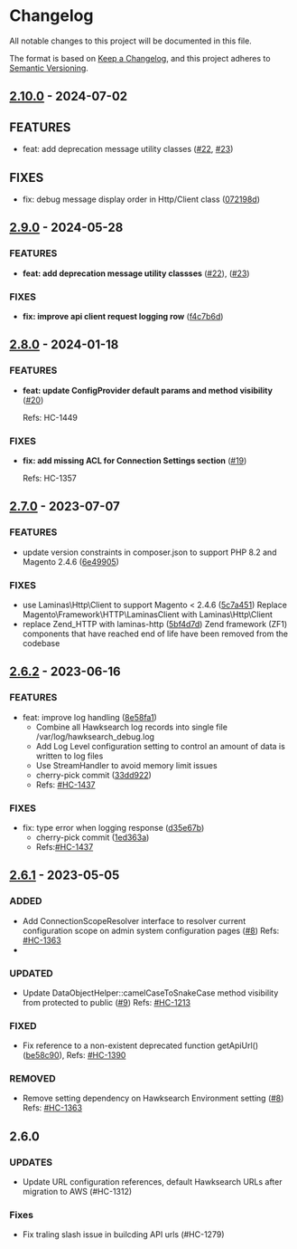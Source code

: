 # Changelog

All notable changes to this project will be documented in this file.

The format is based on [Keep a Changelog](https://keepachangelog.com/en/1.0.0/),
and this project adheres to [Semantic Versioning](https://semver.org/spec/v2.0.0.html).

## [2.10.0] - 2024-07-02
## FEATURES
* feat: add deprecation message utility classes  ([#22](https://github.com/hawksearch/connector-magento-2/pull/22), [#23](https://github.com/hawksearch/connector-magento-2/pull/23))

## FIXES
* fix: debug message display order in Http/Client class ([072198d](https://github.com/hawksearch/connector-magento-2/pull/27/commits/072198db7a2cf73560427429e5093b56627c7bf8))

## [2.9.0] - 2024-05-28
### FEATURES
* __feat: add deprecation message utility classses__ ([#22](https://github.com/hawksearch/connector-magento-2/pull/22)), ([#23](https://github.com/hawksearch/connector-magento-2/pull/23))

### FIXES
* __fix: improve api client request logging row__ ([f4c7b6d](https://github.com/hawksearch/connector-magento-2/commit/f4c7b6d86ed42b58cf1680fc9d91c7381d3d1060))

## [2.8.0] - 2024-01-18
### FEATURES
* __feat: update ConfigProvider default params and method visibility__ ([#20](https://github.com/hawksearch/connector-magento-2/pull/20))

  Refs: HC-1449

### FIXES
* __fix: add missing ACL for Connection Settings section__ ([#19](https://github.com/hawksearch/connector-magento-2/pull/19))

  Refs: HC-1357 

## [2.7.0] - 2023-07-07
### FEATURES
* update version constraints in composer.json to support PHP 8.2 and Magento 2.4.6 ([6e49905](https://github.com/hawksearch/connector-magento-2/commit/6e49905a5cc64a24810ee425913e5c8fbe34f1ac))

### FIXES
* use Laminas\Http\Client to support Magento < 2.4.6 ([5c7a451](https://github.com/hawksearch/connector-magento-2/commit/5c7a451f0f0b8d4b9e036bb68832585874264774))
  Replace Magento\Framework\HTTP\LaminasClient with Laminas\Http\Client
* replace Zend_HTTP with laminas-http ([5bf4d7d](https://github.com/hawksearch/connector-magento-2/commit/5bf4d7d14ee563e9bf329bed5dd287c26a73d406))
  Zend framework (ZF1) components that have reached end of life have been removed from the codebase

## [2.6.2] - 2023-06-16
### FEATURES
- feat: improve log handling ([8e58fa1](https://github.com/hawksearch/connector/commit/8e58fa1ecc69773dd7b74d7d4c64f10d5a52ec0a))
  - Combine all Hawksearch log records into single file
    /var/log/hawksearch_debug.log
  - Add Log Level configuration setting to control an amount of data
    is written to log files
  - Use StreamHandler to avoid memory limit issues
  - cherry-pick commit ([33dd922](https://github.com/hawksearch/connector/commit/33dd9227f90097e8c6e5a0f09dbd99cdadce8fed))
  - Refs: [#HC-1437](https://bridgeline.atlassian.net/browse/HC-1437)

### FIXES
- fix: type error when logging response ([d35e67b](https://github.com/hawksearch/connector/commit/d35e67b93ac52dad93516914386289926c1f93d5))
  - cherry-pick commit ([1ed363a](https://github.com/hawksearch/connector/commit/1ed363aa39d401bee301c9e420cea4a53f121bf8))
  - Refs:[#HC-1437](https://bridgeline.atlassian.net/browse/HC-1437)

## [2.6.1] - 2023-05-05
### ADDED
- Add ConnectionScopeResolver interface to resolver current configuration scope on admin system configuration pages ([#8](https://github.com/hawksearch/connector-magento-2/pull/8))
  Refs: [#HC-1363](https://bridgeline.atlassian.net/browse/HC-1363)
- 
### UPDATED
- Update DataObjectHelper::camelCaseToSnakeCase method visibility from protected to public ([#9](https://github.com/hawksearch/connector-magento-2/pull/9))
  Refs: [#HC-1213](https://bridgeline.atlassian.net/browse/HC-1213)

### FIXED
- Fix reference to a non-existent deprecated function getApiUrl() ([be58c90](https://github.com/hawksearch/connector-magento-2/commit/be58c90c0a26d661ea99f88342220464a3d6ffa0)),
  Refs: [#HC-1390](https://bridgeline.atlassian.net/browse/HC-1390)

### REMOVED
- Remove setting dependency on Hawksearch Environment setting ([#8](https://github.com/hawksearch/connector-magento-2/pull/8))
  Refs: [#HC-1363](https://bridgeline.atlassian.net/browse/HC-1363)

## 2.6.0
### UPDATES
- Update URL configuration references, default Hawksearch URLs after migration to AWS (#HC-1312)

### Fixes
- Fix traling slash issue in builcding API urls (#HC-1279)


[Unreleased]: https://github.com/hawksearch/connector-magento-2/compare/v2.10.0...develop
[2.10.0]: https://github.com/hawksearch/connector-magento-2/compare/v2.9.0...v2.10.0
[2.9.0]: https://github.com/hawksearch/connector-magento-2/compare/v2.8.0...v2.9.0
[2.8.0]: https://github.com/hawksearch/connector-magento-2/compare/v2.7.0...v2.8.0
[2.7.0]: https://github.com/hawksearch/connector-magento-2/compare/v2.6.2...v2.7.0
[2.6.2]: https://github.com/hawksearch/connector-magento-2/compare/v2.6.1...v2.6.2
[2.6.1]: https://github.com/hawksearch/connector-magento-2/compare/v2.6.0...v2.6.1
